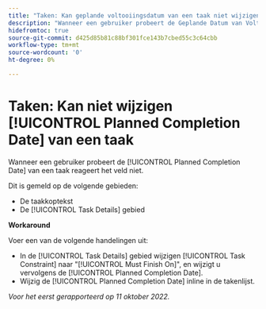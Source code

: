 ```yaml
---
title: "Taken: Kan geplande voltooiingsdatum van een taak niet wijzigen."
description: "Wanneer een gebruiker probeert de Geplande Datum van Voltooiing van een taak te veranderen, reageert het gebied niet. "
hidefromtoc: true
source-git-commit: d425d85b81c88bf301fce143b7cbed55c3c64cbb
workflow-type: tm+mt
source-wordcount: '0'
ht-degree: 0%

---
```



# Taken: Kan niet wijzigen [!UICONTROL Planned Completion Date] van een taak

Wanneer een gebruiker probeert de [!UICONTROL Planned Completion Date] van een taak reageert het veld niet.

Dit is gemeld op de volgende gebieden:

* De taakkoptekst
* De [!UICONTROL Task Details] gebied

**Workaround**

Voer een van de volgende handelingen uit:

* In de [!UICONTROL Task Details] gebied wijzigen [!UICONTROL Task Constraint] naar &quot;[!UICONTROL Must Finish On]&quot;, en wijzigt u vervolgens de [!UICONTROL Planned Completion Date].
* Wijzig de [!UICONTROL Planned Completion Date] inline in de takenlijst.

_Voor het eerst gerapporteerd op 11 oktober 2022._

